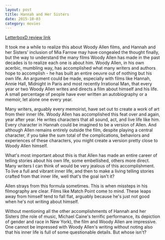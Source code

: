 ```yaml
---
layout: post
title: Hannah and Her Sisters 
date: 2015-10-03
category: movies
---
```

 
[LetterboxD review link](http://letterboxd.com/samarthbhaskar/film/hannah-and-her-sisters/)

 It took me a while to realize this about Woody Allen films, and Hannah and her Sisters' inclusion of Mia Farrow may have congealed the thought finally, but the way to understand the many films Woody Allen has made in the past decades is to realize each one is about him. Woody Allen, in his own acerbic, mumbling way, has accomplished what many writers and authors hope to accomplish - he has built an entire oeuvre out of nothing but his own life. An argument could be made, especially with films like Hannah, Annie Hall, Midnight in Paris and most recently Irrational Man, that every year or two Woody Allen writes and directs a film about himself and his life. A small percentage of people have ever written an autobiography or a memoir, let alone one every year.

Many writers, arguably every memoirist, have set out to create a work of art from their inner life. Woody Allen has accomplished this feat over and again, year after year. He writes characters that all sound, act, and live life like him. Every character in Hannah could be imagined to be a version of Allen. And although Allen remains entirely outside the film, despite playing a central character, if you take the sum total of the complications, behaviors and experiences of these characters, you might create a version pretty close to Woody Allen himself.

What's most important about this is that Allen has made an entire career of telling stories about his own life, some embellished, others more direct. Many writers I can think of would be very jealous of this accomplishment. To live a full and vibrant inner life, and then to make a living telling stories crafted from that inner life, well that's the goal isn't it?

Allen strays from this formula sometimes. This is when missteps in his filmography are clear. Films like Match Point come to mind. These leaps away from himself tend to fall flat, arguably because he's just not good when he's not writing about himself.

Without mentioning all the other accomplishments of Hannah and her Sisters (the role of music, Michael Caine's terrific performance, its depiction of gender and race in New York), the film and Woody Allen are impressive. One cannot be impressed with Woody Allen's writing without noting also that his inner life is full of some questionable details. But whose isn't?
